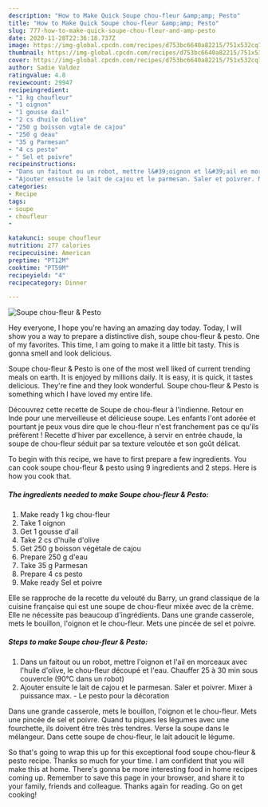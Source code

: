 ```yaml
---
description: "How to Make Quick Soupe chou-fleur &amp;amp; Pesto"
title: "How to Make Quick Soupe chou-fleur &amp;amp; Pesto"
slug: 777-how-to-make-quick-soupe-chou-fleur-and-amp-pesto
date: 2020-11-28T22:36:18.737Z
image: https://img-global.cpcdn.com/recipes/d753bc6640a82215/751x532cq70/soupe-chou-fleur-pesto-photo-principale-de-la-recette.jpg
thumbnail: https://img-global.cpcdn.com/recipes/d753bc6640a82215/751x532cq70/soupe-chou-fleur-pesto-photo-principale-de-la-recette.jpg
cover: https://img-global.cpcdn.com/recipes/d753bc6640a82215/751x532cq70/soupe-chou-fleur-pesto-photo-principale-de-la-recette.jpg
author: Sadie Valdez
ratingvalue: 4.8
reviewcount: 29947
recipeingredient:
- "1 kg choufleur"
- "1 oignon"
- "1 gousse dail"
- "2 cs dhuile dolive"
- "250 g boisson vgtale de cajou"
- "250 g deau"
- "35 g Parmesan"
- "4 cs pesto"
- " Sel et poivre"
recipeinstructions:
- "Dans un faitout ou un robot, mettre l&#39;oignon et l&#39;ail en morceaux avec l&#39;huile d&#39;olive, le chou-fleur découpé et l&#39;eau. Chauffer 25 à 30 min sous couvercle (90°C dans un robot)"
- "Ajouter ensuite le lait de cajou et le parmesan. Saler et poivrer. Mixer à puissance max. Le pesto pour la décoration"
categories:
- Recipe
tags:
- soupe
- choufleur
- 

katakunci: soupe choufleur  
nutrition: 277 calories
recipecuisine: American
preptime: "PT12M"
cooktime: "PT59M"
recipeyield: "4"
recipecategory: Dinner

---
```



![Soupe chou-fleur &amp; Pesto](https://img-global.cpcdn.com/recipes/d753bc6640a82215/751x532cq70/soupe-chou-fleur-pesto-photo-principale-de-la-recette.jpg)

Hey everyone, I hope you're having an amazing day today. Today, I will show you a way to prepare a distinctive dish, soupe chou-fleur &amp; pesto. One of my favorites. This time, I am going to make it a little bit tasty. This is gonna smell and look delicious.

Soupe chou-fleur &amp; Pesto is one of the most well liked of current trending meals on earth. It is enjoyed by millions daily. It is easy, it is quick, it tastes delicious. They're fine and they look wonderful. Soupe chou-fleur &amp; Pesto is something which I have loved my entire life.

Découvrez cette recette de Soupe de chou-fleur à l&#39;indienne. Retour en Inde pour une merveilleuse et délicieuse soupe. Les enfants l&#39;ont adorée et pourtant je peux vous dire que le chou-fleur n&#39;est franchement pas ce qu&#39;ils préfèrent ! Recette d&#39;hiver par excellence, à servir en entrée chaude, la soupe de chou-fleur séduit par sa texture veloutée et son goût délicat.


To begin with this recipe, we have to first prepare a few ingredients. You can cook soupe chou-fleur &amp; pesto using 9 ingredients and 2 steps. Here is how you cook that.

<!--inarticleads1-->

##### The ingredients needed to make Soupe chou-fleur &amp; Pesto:

1. Make ready 1 kg chou-fleur
1. Take 1 oignon
1. Get 1 gousse d&#39;ail
1. Take 2 cs d&#39;huile d&#39;olive
1. Get 250 g boisson végétale de cajou
1. Prepare 250 g d&#39;eau
1. Take 35 g Parmesan
1. Prepare 4 cs pesto
1. Make ready  Sel et poivre


Elle se rapproche de la recette du velouté du Barry, un grand classique de la cuisine française qui est une soupe de chou-fleur mixée avec de la crème. Elle ne nécessite pas beaucoup d&#39;ingrédients. Dans une grande casserole, mets le bouillon, l&#39;oignon et le chou-fleur. Mets une pincée de sel et poivre. 

<!--inarticleads2-->

##### Steps to make Soupe chou-fleur &amp; Pesto:

1. Dans un faitout ou un robot, mettre l&#39;oignon et l&#39;ail en morceaux avec l&#39;huile d&#39;olive, le chou-fleur découpé et l&#39;eau. Chauffer 25 à 30 min sous couvercle (90°C dans un robot)
1. Ajouter ensuite le lait de cajou et le parmesan. Saler et poivrer. Mixer à puissance max. - Le pesto pour la décoration


Dans une grande casserole, mets le bouillon, l&#39;oignon et le chou-fleur. Mets une pincée de sel et poivre. Quand tu piques les légumes avec une fourchette, ils doivent être très très tendres. Verse la soupe dans le mélangeur. Dans cette soupe de chou-fleur, le lait adoucit le légume. 

So that's going to wrap this up for this exceptional food soupe chou-fleur &amp; pesto recipe. Thanks so much for your time. I am confident that you will make this at home. There's gonna be more interesting food in home recipes coming up. Remember to save this page in your browser, and share it to your family, friends and colleague. Thanks again for reading. Go on get cooking!
